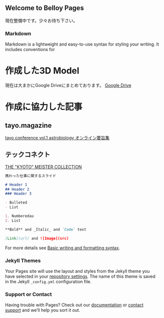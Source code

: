 ## Welcome to Belloy Pages

現在整備中です。少々お待ち下さい。

### Markdown

Markdown is a lightweight and easy-to-use syntax for styling your writing. It includes conventions for


# 作成した3D Model
現在は大まかにGoogle Driveにまとめております。
[Google Drive](https://drive.google.com/drive/folders/1VVZuyV3QSCteyabnrhFWwVWebsH8wO69?usp=sharing)


# 作成に協力した記事

## tayo.magazine
[tayo conference vol.1 astrobiology オンライン要旨集](https://magazine.tayo.jp/2021/09/16/tayo-conference-vol-1-astrobiology-%e3%82%aa%e3%83%b3%e3%83%a9%e3%82%a4%e3%83%b3%e8%a6%81%e6%97%a8%e9%9b%86/)
## テックコネクト
[THE "KYOTO" MEISTER COLLECTION](https://meistercollection.kyoto/)


```markdown
携わった仕事に関するスライド

# Header 1
## Header 2
### Header 3

- Bulleted
- List

1. Numberedau
2. List

**Bold** and _Italic_ and `Code` text

[Link](url) and ![Image](src)
```


For more details see [Basic writing and formatting syntax](https://docs.github.com/en/github/writing-on-github/getting-started-with-writing-and-formatting-on-github/basic-writing-and-formatting-syntax).

### Jekyll Themes

Your Pages site will use the layout and styles from the Jekyll theme you have selected in your [repository settings](https://github.com/rabdology/belloy.github.io/settings/pages). The name of this theme is saved in the Jekyll `_config.yml` configuration file.

### Support or Contact

Having trouble with Pages? Check out our [documentation](https://docs.github.com/categories/github-pages-basics/) or [contact support](https://support.github.com/contact) and we’ll help you sort it out.
